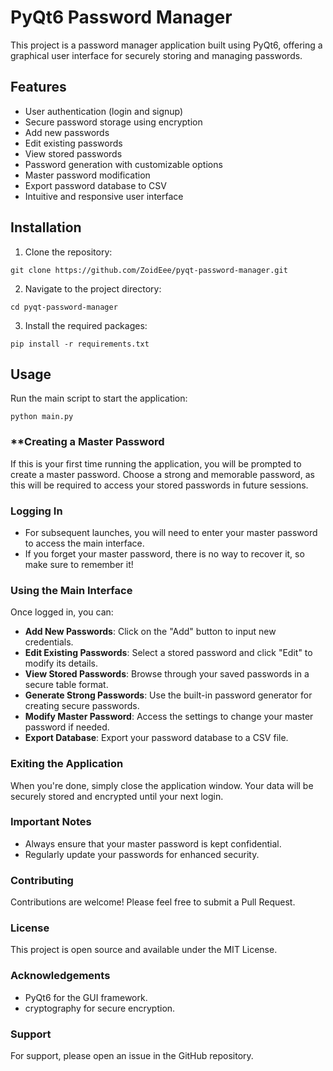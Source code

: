 # PyQt6 Password Manager

This project is a password manager application built using PyQt6, offering a graphical user interface for securely storing and managing passwords.

## Features
- User authentication (login and signup)
- Secure password storage using encryption
- Add new passwords
- Edit existing passwords
- View stored passwords
- Password generation with customizable options
- Master password modification
- Export password database to CSV
- Intuitive and responsive user interface


## Installation

1. Clone the repository:

  ``git clone https://github.com/ZoidEee/pyqt-password-manager.git``

2. Navigate to the project directory:

``cd pyqt-password-manager``

3. Install the required packages:

``pip install -r requirements.txt``


## Usage

Run the main script to start the application:


``python main.py``

### **Creating a Master Password
If this is your first time running the application, you will be prompted to create a master password.
Choose a strong and memorable password, as this will be required to access your stored passwords in future sessions.
### Logging In
- For subsequent launches, you will need to enter your master password to access the main interface.
- If you forget your master password, there is no way to recover it, so make sure to remember it!
### Using the Main Interface
Once logged in, you can:
- **Add New Passwords**: Click on the "Add" button to input new credentials.
- **Edit Existing Passwords**: Select a stored password and click "Edit" to modify its details.
- **View Stored Passwords**: Browse through your saved passwords in a secure table format.
- **Generate Strong Passwords**: Use the built-in password generator for creating secure passwords.
- **Modify Master Password**: Access the settings to change your master password if needed.
- **Export Database**: Export your password database to a CSV file.
### Exiting the Application
When you're done, simply close the application window. Your data will be securely stored and encrypted until your next login.
### Important Notes
- Always ensure that your master password is kept confidential.
- Regularly update your passwords for enhanced security.
### Contributing
Contributions are welcome! Please feel free to submit a Pull Request.
### License
This project is open source and available under the MIT License.
### Acknowledgements
- PyQt6 for the GUI framework.
- cryptography for secure encryption.
### Support
For support, please open an issue in the GitHub repository.
